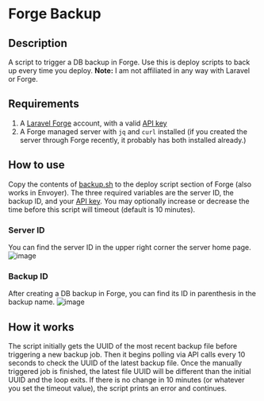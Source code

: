 # Forge Backup

## Description
A script to trigger a DB backup in Forge. Use this is deploy scripts to back up every time you deploy. **Note:** I am not affiliated in any way with Laravel or Forge. 

## Requirements
1. A [Laravel Forge](https://forge.laravel.com/) account, with a valid [API key](https://forge.laravel.com/api-documentation#authentication)
2. A Forge managed server with `jq` and `curl` installed (if you created the server through Forge recently, it probably has both installed already.)

## How to use
Copy the contents of [backup.sh](backup.sh) to the deploy script section of Forge (also works in Envoyer). The three required variables are the server ID, the backup ID, and your [API key](https://forge.laravel.com/user-profile/api). You may optionally increase or decrease the time before this script will timeout (default is 10 minutes).

### Server ID
You can find the server ID in the upper right corner the server home page.
![image](https://github.com/user-attachments/assets/1a715eb2-b81e-49ea-a313-090a7c2eb002)

### Backup ID
After creating a DB backup in Forge, you can find its ID in parenthesis in the backup name.
![image](https://github.com/user-attachments/assets/2df62d64-668d-4791-9ec9-a70baccc9fe6)

## How it works
The script initially gets the UUID of the most recent backup file before triggering a new backup job. Then it begins polling via API calls every 10 seconds to check the UUID of the latest backup file. Once the manually triggered job is finished, the latest file UUID will be different than the initial UUID and the loop exits. If there is no change in 10 minutes (or whatever you set the timeout value), the script prints an error and continues.
